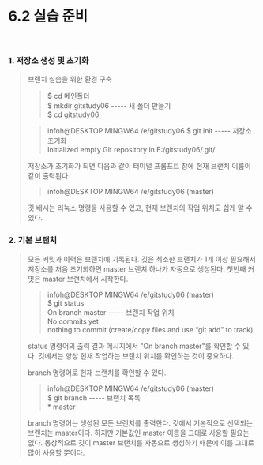 6.2 실습 준비
=============
<br>

### 1. 저장소 생성 및 초기화
> 브랜치 실습을 위한 환경 구축
>>  $ cd 메인폴더 <br>
>>  $ mkdir gitstudy06 ----- 새 폴더 만들기<br>
>>  $ cd gitstudy06
>
>>  infoh@DESKTOP MINGW64 /e/gitstudy06
>>  $ git init ----- 저장소 초기화<br>
>>  Initialized empty Git repository in E:/gitstudy06/.git/
>
>  저장소가 초기화가 되면 다음과 같이 터미널 프롬프트 창에 현재 브랜치 이름이 같이 출력된다.
>>  infoh@DESKTOP MINGW64 /e/gitstudy06 (master)
>
>  깃 배시는 리눅스 명령을 사용할 수 있고, 현재 브랜치의 작업 위치도 쉽게 알 수 있다.

### 2. 기본 브랜치
>  모든 커밋과 이력은 브랜치에 기록된다.
>  깃은 최소한 브랜치가 1개 이상 필요해서 저장소를 처음 초기화하면 master 브랜치 하나가 자동으로 생성된다.
>  첫번째 커밋은 master 브랜치에서 시작한다.
>>  infoh@DESKTOP MINGW64 /e/gitstudy06 (master)<br>
>>  $ git status<br>
>>  On branch master ----- 브랜치 작업 위치<br>
>>  No commits yet<br>
>>  nothing to commit (create/copy files and use “git add” to track)<br>
>
>  status 명령어의 출력 결과 메시지에서 "On branch master"를 확인할 수 있다.
>  깃에서는 항상 현재 작업하는 브랜치 위치를 확인하는 것이 중요하다.
>
>  branch 명령어로 현재 브랜치를 확인할 수 있다.
>>  infoh@DESKTOP MINGW64 /e/gitstudy06 (master)<br>
>>  $ git branch ----- 브랜치 목록<br>
>>  \* master<br>
>
>  branch 명령어는 생성된 모든 브랜치를 출력한다.
>  깃에서 기본적으로 선택되는 브랜치는 master이다. 하지만 기본값인 master 이름을 그대로 사용할 필요는 없다.
>  통상적으로 깃이 master 브랜치를 자동으로 생성하기 때문에 이를 그대로 많이 사용할 뿐이다.
>  
